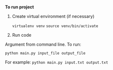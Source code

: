 **To run project**

1. Create virtual environment (if necessary)

	`virtualenv venv`
	`source venv/bin/activate`

2. Run code

Argument from command line. To run: 

`python main.py input_file output_file `

For example:
	`python main.py input.txt output.txt`